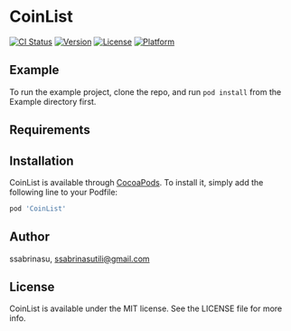 # CoinList

[![CI Status](https://img.shields.io/travis/ssabrinasu/CoinList.svg?style=flat)](https://travis-ci.org/ssabrinasu/CoinList)
[![Version](https://img.shields.io/cocoapods/v/CoinList.svg?style=flat)](https://cocoapods.org/pods/CoinList)
[![License](https://img.shields.io/cocoapods/l/CoinList.svg?style=flat)](https://cocoapods.org/pods/CoinList)
[![Platform](https://img.shields.io/cocoapods/p/CoinList.svg?style=flat)](https://cocoapods.org/pods/CoinList)

## Example

To run the example project, clone the repo, and run `pod install` from the Example directory first.

## Requirements

## Installation

CoinList is available through [CocoaPods](https://cocoapods.org). To install
it, simply add the following line to your Podfile:

```ruby
pod 'CoinList'
```

## Author

ssabrinasu, ssabrinasutili@gmail.com

## License

CoinList is available under the MIT license. See the LICENSE file for more info.
